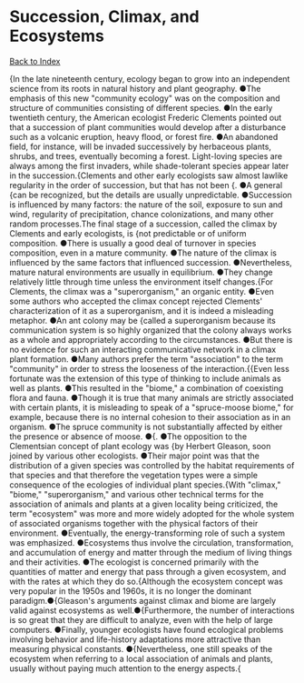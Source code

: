 # Succession, Climax, and Ecosystems
[Back to Index](https://github.com/windows10010/tpoExtractor/blob/master/README.md)

{In the late nineteenth century, ecology began to grow into an independent science from its roots in natural history and plant geography. ●The emphasis of this new "community ecology" was on the composition and structure of communities consisting of different species. ●In the early twentieth century, the American ecologist Frederic Clements pointed out that a succession of plant communities would develop after a disturbance such as a volcanic eruption, heavy flood, or forest fire. ●An abandoned field, for instance, will be invaded successively by herbaceous plants, shrubs, and trees, eventually becoming a forest. Light-loving species are always among the first invaders, while shade-tolerant species appear later in the succession.{Clements and other early ecologists saw almost lawlike regularity in the order of succession, but that has not been {. ●A general {can be recognized, but the details are usually unpredictable. ●Succession is influenced by many factors: the nature of the soil, exposure to sun and wind, regularity of precipitation, chance colonizations, and many other random processes.The final stage of a succession, called the climax by Clements and early ecologists, is {not predictable or of uniform composition. ●There is usually a good deal of turnover in species composition, even in a mature community. ●The nature of the climax is influenced by the same factors that influenced succession. ●Nevertheless, mature natural environments are usually in equilibrium. ●They change relatively little through time unless the environment itself changes.{For Clements, the climax was a "superorganism," an organic entity. ●Even some authors who accepted the climax concept rejected Clements' characterization of it as a superorganism, and it is indeed a misleading metaphor. ●An ant colony may be {called a superorganism because its communication system is so highly organized that the colony always works as a whole and appropriately according to the circumstances. ●But there is no evidence for such an interacting communicative network in a climax plant formation. ●Many authors prefer the term "association" to the term "community" in order to stress the looseness of the interaction.{{Even less fortunate was the extension of this type of thinking to include animals as well as plants. ●This resulted in the "biome," a combination of coexisting flora and fauna. ●Though it is true that many animals are strictly associated with certain plants, it is misleading to speak of a "spruce-moose biome," for example, because there is no internal cohesion to their association as in an organism. ●The spruce community is not substantially affected by either the presence or absence of moose. ●{. ●The opposition to the Clementsian concept of plant ecology was {by Herbert Gleason, soon joined by various other ecologists. ●Their major point was that the distribution of a given species was controlled by the habitat requirements of that species and that therefore the vegetation types were a simple consequence of the ecologies of individual plant species.{With "climax," "biome," "superorganism," and various other technical terms for the association of animals and plants at a given locality being criticized, the term "ecosystem" was more and more widely adopted for the whole system of associated organisms together with the physical factors of their environment. ●Eventually, the energy-transforming role of such a system was emphasized. ●Ecosystems thus involve the circulation, transformation, and accumulation of energy and matter through the medium of living things and their activities. ●The ecologist is concerned primarily with the quantities of matter and energy that pass through a given ecosystem, and with the rates at which they do so.{Although the ecosystem concept was very popular in the 1950s and 1960s, it is no longer the dominant paradigm.●{Gleason's arguments against climax and biome are largely valid 
against ecosystems as well.●{Furthermore, the number of interactions is so great that they are difficult to analyze, even with the help of large computers. ●Finally, younger ecologists have found ecological problems involving behavior and life-history adaptations more attractive than measuring physical constants. 
●{Nevertheless, one still speaks of the ecosystem when referring to a local association of animals and plants, usually without 
paying much attention to the energy aspects.{